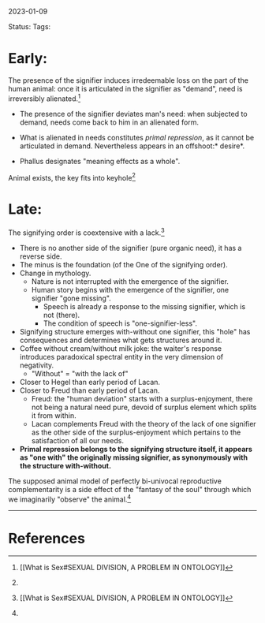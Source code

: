 2023-01-09

Status: 
Tags: 

# Early:

The presence of the signifier induces irredeemable loss on the part of the human animal: once it is articulated in the signifier as "demand", need is irreversibly alienated.[^1]
* The presence of the signifier deviates man's need: when subjected to demand, needs come back to him in an alienated form.
- What is alienated in needs constitutes *primal repression*, as it cannot be articulated in demand. Nevertheless appears in an offshoot:* desire*.
* Phallus designates "meaning effects as a whole".

Animal exists, the key fits into keyhole[^2]

# Late: 

The signifying order is coextensive with a lack.[^1]
* There is no another side of the signifier (pure organic need), it has a reverse side.
* The minus is the foundation (of the One of the signifying order).
* Change in mythology.
    * Nature is not interrupted with the emergence of the signifier.
    * Human story begins with the emergence of the signifier, one signifier "gone missing".
        * Speech is already a response to the missing signifier, which is not (there).
        * The condition of speech is  "one-signifier-less".
* Signifying structure emerges with-without one signifier, this "hole" has consequences and determines what gets structures around it.
* Coffee without cream/without milk joke: the waiter's response introduces paradoxical spectral entity in the very dimension of negativity.
    * "Without" = "with the lack of"
* Closer to Hegel  than early period of Lacan.
* Closer to Freud than early period of Lacan.
    * Freud: the "human deviation" starts with a surplus-enjoyment, there not being a natural need pure, devoid of surplus element which splits it from within.
    * Lacan complements Freud with the theory of the lack of one signifier as the other side of the surplus-enjoyment which pertains to the satisfaction of all our needs.
* **Primal repression belongs to the signifying structure itself, it appears as "one with" the originally missing signifier, as synonymously with the structure with-without.**

The supposed animal model of perfectly bi-univocal reproductive complementarity is a side effect of the "fantasy of the soul" through which we imaginarily "observe" the animal.[^2]


---
# References

[^1]: [[What is Sex#SEXUAL DIVISION, A PROBLEM IN ONTOLOGY]]
[^2]: 